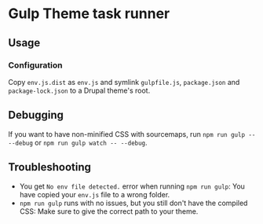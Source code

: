 # Gulp Theme task runner

## Usage

### Configuration

Copy `env.js.dist` as `env.js` and symlink `gulpfile.js`, `package.json` and `package-lock.json` to a Drupal theme's
root.

## Debugging

If you want to have non-minified CSS with sourcemaps, run 
`npm run gulp -- --debug` or `npm run gulp watch -- --debug`.

## Troubleshooting

* You get `No env file detected.` error when running `npm run gulp`: You have
copied your `env.js` file to a wrong folder.
* `npm run gulp` runs with no issues, but you still don't have the compiled CSS:
Make sure to give the correct path to your theme.
